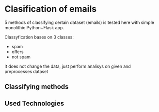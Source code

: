 # Clasification of emails

5 methods of classifying certain dataset (emails) is tested here with simple monolithic Python+Flask app.

Classyfication bases on 3 classes:

* spam
* offers
* not spam

It does not change the data, just perform analisys on given and preprocesses dataset

## Classifying methods

## Used Technologies
